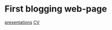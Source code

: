 # First blogging web-page
[presentations](https://ertwro.github.io/githubppt)
[CV](https://ertwro.github.io/cvjpsa.pdf)
